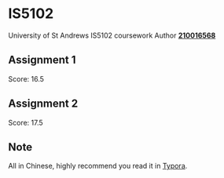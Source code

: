 # IS5102
University of St Andrews IS5102 coursework
Author **[210016568](mailto:zg34@st-andrews.ac.uk)**
## Assignment 1
Score: 16.5

## Assignment 2
Score: 17.5

## Note
All in Chinese, highly recommend you read it in [Typora](https://s4.ax1x.com/2021/12/07/oyHass.png).
